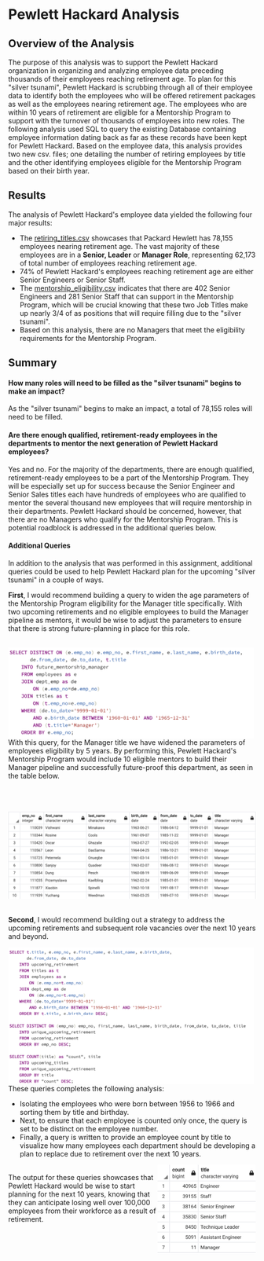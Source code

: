 # Pewlett Hackard Analysis

## Overview of the Analysis

The purpose of this analysis was to support the Pewlett Hackard organization in organizing and analyzing employee data preceding thousands of their employees reaching retirement age. To plan for this "silver tsunami", Pewlett Hackard is scrubbing through all of their employee data to identify both the employees who will be offered retirement packages as well as the employees nearing retirement age. The employees who are within 10 years of retirement are eligible for a Mentorship Program to support with the turnover of thousands of employees into new roles. The following analysis used SQL to query the existing Database containing employee information dating back as far as these records have been kept for Pewlett Hackard. Based on the employee data, this analysis provides two new csv. files; one detailing the number of retiring employees by title and the other identifying employees eligible for the Mentorship Program based on their birth year. 

## Results

The analysis of Pewlett Hackard's employee data yielded the following four major results:

- The <a href="https://github.com/hollyouellette/Pewlett-Hackard-Analysis/blob/main/Data/retiring_titles.csv">retiring_titles.csv</a> showcases that Packard Hewlett has 78,155 employees nearing retirement age. The vast majority of these employees are in a **Senior, Leader** or **Manager Role**, representing 62,173 of total number of employees reaching retirement age. 
- 74% of Pewlett Hackard's employees reaching retirement age are either Senior Engineers or Senior Staff.
- The <a href="https://github.com/hollyouellette/Pewlett-Hackard-Analysis/blob/main/Data/mentorship_eligibilty.csv">mentorship_eligibility.csv</a> indicates that there are 402 Senior Engineers and 281 Senior Staff that can support in the Mentorship Program, which will be crucial knowing that these two Job Titles make up nearly 3/4 of as positions that will require filling due to the "silver tsunami".
- Based on this analysis, there are no Managers that meet the eligibility requirements for the Mentorship Program.

## Summary

#### How many roles will need to be filled as the "silver tsunami" begins to make an impact?

   As the "silver tsunami" begins to make an impact, a total of 78,155 roles will need to be filled.

#### Are there enough qualified, retirement-ready employees in the departments to mentor the next generation of Pewlett Hackard employees?
   Yes and no. For the majority of the departments, there are enough qualified, retirement-ready employees to be a part of the Mentorship Program. They will be especially set up for success because the Senior Engineer and Senior Sales titles each have hundreds of employees who are qualified to mentor the several thousand new employees that will require mentorship in their departments. Pewlett Hackard should be concerned, however, that there are no Managers who qualify for the Mentorship Program. This is potential roadblock is addressed in the additional queries below.

#### Additional Queries

In addition to the analysis that was performed in this assignment, additional queries could be used to help Pewlett Hackard plan for the upcoming "silver tsunami" in a couple of ways.

   **First**, I would recommend building a query to widen the age parameters of the Mentorship Program eligibility for the Manager title specifically. With two upcoming retirements and no eligible employees to build the Manager pipeline as mentors, it would be wise to adjust the parameters to ensure that there is strong future-planning in place for this role. <br/><br/>

<img src="https://github.com/hollyouellette/Pewlett-Hackard-Analysis/blob/main/future_metorship_manager_query.png" width=500 align=left>

With this query, for the Manager title we have widened the parameters of employees eligibility by 5 years. By performing this, Pewlett Hackard's Mentorship Program would include 10 eligible mentors to build their Manager pipeline and successfully future-proof this department, as seen in the table below.<br/><br/><br/><br/>

<img src="https://github.com/hollyouellette/Pewlett-Hackard-Analysis/blob/main/future_mentoryship_eligibility.png" width:800 align:center>
<br/><br/>



**Second**, I would recommend building out a strategy to address the upcoming retirements and subsequent role vacancies over the next 10 years and beyond.<br/>

<img src="https://github.com/hollyouellette/Pewlett-Hackard-Analysis/blob/main/next_ten_yrs_query.png" width=500 align=left>
These queries completes the following analysis:<br/>
   <UL>
   <LI> Isolating the employees who were born between 1956 to 1966 and sorting them by title and birthday.
   <LI> Next, to ensure that each employee is counted only once, the query is set to be distinct on the employee number.
   <LI> Finally, a query is written to provide an employee count by title to visualize how many employees each department should be developing a plan to replace due to retirement over the next 10 years. 
   </UL>     

<img src="https://github.com/hollyouellette/Pewlett-Hackard-Analysis/blob/main/unique_upcoming_retirement.png" align=right width=200> <br/> 
The output for these queries showcases that Pewlett Hackard would be wise to start planning for the next 10 years, knowing that they can anticipate losing well over 100,000 employees from their workforce as a result of retirement. 

    
